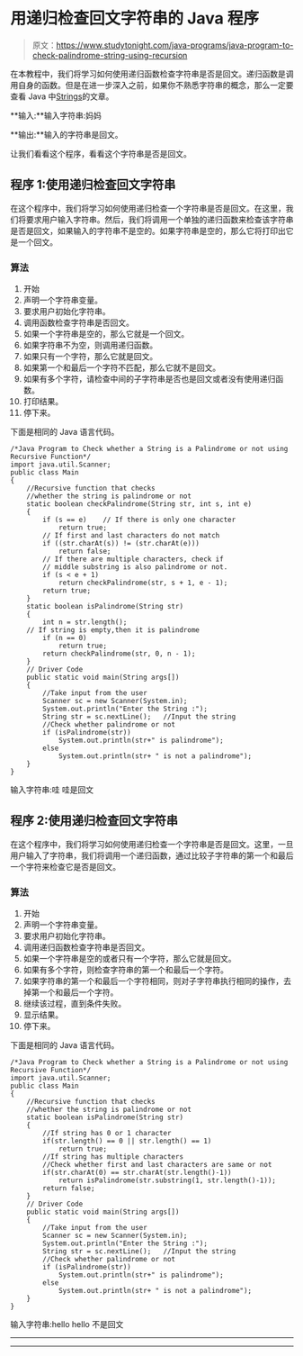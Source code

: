 # 用递归检查回文字符串的 Java 程序

> 原文：<https://www.studytonight.com/java-programs/java-program-to-check-palindrome-string-using-recursion>

在本教程中，我们将学习如何使用递归函数检查字符串是否是回文。递归函数是调用自身的函数。但是在进一步深入之前，如果你不熟悉字符串的概念，那么一定要查看 Java 中[Strings](https://www.studytonight.com/java/string-handling-in-java.php)的文章。

**输入:**输入字符串:妈妈

**输出:**输入的字符串是回文。

让我们看看这个程序，看看这个字符串是否是回文。

## 程序 1:使用递归检查回文字符串

在这个程序中，我们将学习如何使用递归检查一个字符串是否是回文。在这里，我们将要求用户输入字符串。然后，我们将调用一个单独的递归函数来检查该字符串是否是回文，如果输入的字符串不是空的。如果字符串是空的，那么它将打印出它是一个回文。

### 算法

1.  开始
2.  声明一个字符串变量。
3.  要求用户初始化字符串。
4.  调用函数检查字符串是否回文。
5.  如果一个字符串是空的，那么它就是一个回文。
6.  如果字符串不为空，则调用递归函数。
7.  如果只有一个字符，那么它就是回文。
8.  如果第一个和最后一个字符不匹配，那么它就不是回文。
9.  如果有多个字符，请检查中间的子字符串是否也是回文或者没有使用递归函数。
10.  打印结果。
11.  停下来。

下面是相同的 Java 语言代码。

```
/*Java Program to Check whether a String is a Palindrome or not using Recursive Function*/
import java.util.Scanner;
public class Main
{
    //Recursive function that checks 
    //whether the string is palindrome or not
    static boolean checkPalindrome(String str, int s, int e) 
    { 
        if (s == e)    // If there is only one character 
            return true;  
        // If first and last characters do not match 
        if ((str.charAt(s)) != (str.charAt(e))) 
            return false;   
        // If there are multiple characters, check if 
        // middle substring is also palindrome or not. 
        if (s < e + 1) 
            return checkPalindrome(str, s + 1, e - 1);   
        return true; 
    }   
    static boolean isPalindrome(String str) 
    { 
        int n = str.length();   
    // If string is empty,then it is palindrome 
        if (n == 0) 
            return true;   
        return checkPalindrome(str, 0, n - 1); 
    }   
    // Driver Code 
    public static void main(String args[]) 
    { 
        //Take input from the user
        Scanner sc = new Scanner(System.in);
        System.out.println("Enter the String :");
        String str = sc.nextLine();   //Input the string
        //Check whether palindrome or not
        if (isPalindrome(str)) 
            System.out.println(str+" is palindrome"); 
        else
            System.out.println(str+ " is not a palindrome"); 
    }   
}
```

输入字符串:哇
哇是回文

## 程序 2:使用递归检查回文字符串

在这个程序中，我们将学习如何使用递归检查一个字符串是否是回文。这里，一旦用户输入了字符串，我们将调用一个递归函数，通过比较子字符串的第一个和最后一个字符来检查它是否是回文。

### 算法

1.  开始
2.  声明一个字符串变量。
3.  要求用户初始化字符串。
4.  调用递归函数检查字符串是否回文。
5.  如果一个字符串是空的或者只有一个字符，那么它就是回文。
6.  如果有多个字符，则检查字符串的第一个和最后一个字符。
7.  如果字符串的第一个和最后一个字符相同，则对子字符串执行相同的操作，去掉第一个和最后一个字符。
8.  继续该过程，直到条件失败。
9.  显示结果。
10.  停下来。

下面是相同的 Java 语言代码。

```
/*Java Program to Check whether a String is a Palindrome or not using Recursive Function*/
import java.util.Scanner;
public class Main
{
    //Recursive function that checks 
    //whether the string is palindrome or not
    static boolean isPalindrome(String str) 
    { 
        //If string has 0 or 1 character
        if(str.length() == 0 || str.length() == 1)
            return true; 
        //If string has multiple characters
        //Check whether first and last characters are same or not
        if(str.charAt(0) == str.charAt(str.length()-1))
            return isPalindrome(str.substring(1, str.length()-1));
        return false;
    }   
    // Driver Code 
    public static void main(String args[]) 
    { 
        //Take input from the user
        Scanner sc = new Scanner(System.in);
        System.out.println("Enter the String :");
        String str = sc.nextLine();   //Input the string
        //Check whether palindrome or not
        if (isPalindrome(str)) 
            System.out.println(str+" is palindrome"); 
        else
            System.out.println(str+ " is not a palindrome"); 
    }     
}
```

输入字符串:hello
hello 不是回文

* * *

* * *